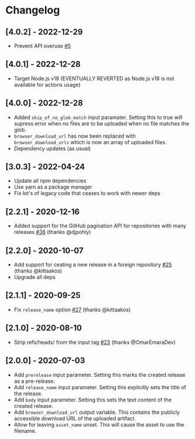 # Changelog

## [4.0.2] - 2022-12-29
- Prevent API overuse [#5](https://github.com/termux/upload-release-action/issues/5)

## [4.0.1] - 2022-12-28
- Target Node.js v18 (EVENTUALLY REVERTED as Node.js v18 is not available for actions usage)

## [4.0.0] - 2022-12-28
- Added `skip_of_no_glob_match` input paramater. Setting this to true will supress error when no files are to be uploaded when no file matches the glob.
- `browser_download_url` has now been replaced with `browser_download_urls` which is now an array of uploaded files.
- Dependency updates (as usual)

## [3.0.3] - 2022-04-24
- Update all npm dependencies
- Use yarn as a package manager
- Fix lot's of legacy code that ceases to work with newer deps

## [2.2.1] - 2020-12-16
- Added support for the GitHub pagination API for repositories with many releases [#36](https://github.com/svenstaro/upload-release-action/pull/36) (thanks @djpohly)

## [2.2.0] - 2020-10-07
- Add support for ceating a new release in a foreign repository [#25](https://github.com/svenstaro/upload-release-action/pull/25) (thanks @kittaakos)
- Upgrade all deps

## [2.1.1] - 2020-09-25
- Fix `release_name` option [#27](https://github.com/svenstaro/upload-release-action/pull/27) (thanks @kittaakos)

## [2.1.0] - 2020-08-10
- Strip refs/heads/ from the input tag [#23](https://github.com/svenstaro/upload-release-action/pull/23) (thanks @OmarEmaraDev)

## [2.0.0] - 2020-07-03
- Add `prerelease` input parameter. Setting this marks the created release as a pre-release.
- Add `release_name` input parameter. Setting this explicitly sets the title of the release.
- Add `body` input parameter. Setting this sets the text content of the created release.
- Add `browser_download_url` output variable. This contains the publicly accessible download URL of the uploaded artifact.
- Allow for leaving `asset_name` unset. This will cause the asset to use the filename.
